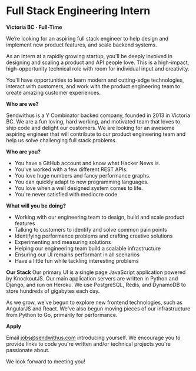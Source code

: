 Full Stack Engineering Intern
===


__Victoria BC &middot; Full-Time__

We’re looking for an aspiring full stack engineer to help design and implement new product features, and scale backend systems.

As an intern at a rapidly growing startup, you'll be deeply involved in designing and scaling a product and API people love. This is a high-impact, high-opportunity technical role with room for individual input and creativity.

You'll have opportunities to learn modern and cutting-edge technologies, interact with customers, and work with the product engineering team to create amazing customer experiences.

<!-- more -->


__Who are we?__

Sendwithus is a Y Combinator backed company, founded in 2013 in Victoria BC. We are a fun loving, hard working, and motivated team that loves to ship code and delight our customers. We are looking for an awesome aspiring engineer that will contribute to our product engineering team and help us solve challenging full stack problems.


__Who are you?__

* You have a GitHub account and know what Hacker News is.
* You've worked with a few different REST APIs.
* You love huge numbers and fancy performance graphs.
* You can quickly adapt to new programming languages.
* You love when a well designed system comes to life.
* You're never satisfied with mediocre code.


__What will you be doing?__

* Working with our engineering team to design, build and scale product features
* Talking to customers to identify and solve common pain points
* Identifying performance problems and crafting creative solutions
* Experimenting and measuring solutions
* Helping our engineering team build a scalable infrastructure
* Ensuring our UI remains performant in all scenarios
* Have a little fun while tackling interesting problems


__Our Stack__
Our primary UI is a single page JavaScript application powered by KnockoutJS. Our main application servers are written in Python and Django, and run on Heroku. We use PostgreSQL, Redis, and DynamoDB to store hundreds of gigabytes each day.

As we grow, we've begun to explore new frontend technologies, such as AngularJS and React. We've also begun moving pieces of our infrastructure from Python to Go, primarily for performance.

__Apply__

Email [jobs@sendwithus.com](mailto:jobs@sendwithus.com) introducing yourself. We encourage you to provide links to code you're written and/or technical projects you're passionate about.

We look forward to meeting you!
